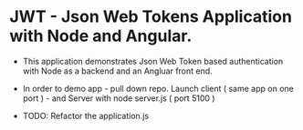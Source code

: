 # JWT - Json Web Tokens Application with Node and Angular.

* This application demonstrates Json Web Token based authentication with Node as a backend and an Angluar front end.

* In order to demo app - pull down repo. Launch client ( same app on one port ) - and Server with node server.js ( port 5100 )

* TODO:
  Refactor the application.js